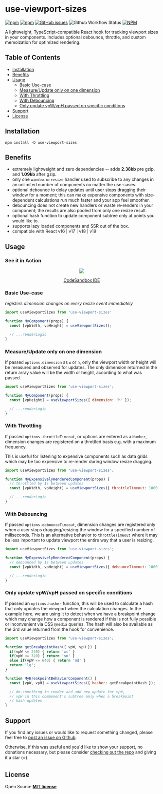 # use-viewport-sizes #

[![npm](https://img.shields.io/npm/v/use-viewport-sizes.svg?color=blue)](https://www.npmjs.com/package/use-viewport-sizes) [![npm](https://img.shields.io/npm/dw/use-viewport-sizes.svg?color=red)]() [![GitHub issues](https://img.shields.io/github/issues-raw/rob2d/use-viewport-sizes.svg)](https://github.com/rob2d/use-viewport-sizes/issues) 
![Github Workflow Status](https://github.com/rob2d/use-viewport-sizes/actions/workflows/node.js.yml/badge.svg)
[![NPM](https://img.shields.io/npm/l/use-viewport-sizes.svg)](https://github.com/rob2d/use-viewport-sizes/blob/master/LICENSE)

A lightweight, TypeScript-compatible React hook for tracking viewport sizes in your components. Includes optional debounce, throttle, and custom memoization for optimized rendering.

## Table of Contents
- [Installation](#installation)
- [Benefits](#benefits)
- [Usage](#usage)
  - [Basic Use-case](#basic-use-case)
  - [Measure/Update only on one dimension](#measureupdate-only-on-one-dimension)
  - [With Throttling](#with-throttling)
  - [With Debouncing](#with-debouncing)
  - [Only update vpW/vpH passed on specific conditions](#only-update-vpwvph-passed-on-specific-conditions)
- [Support](#support)
- [License](#license)

## Installation ##

```
npm install -D use-viewport-sizes
```

## Benefits ##
- extremely lightweight and zero dependencies -- adds **2.38kb** pre gzip, and **1.09kb** after gzip.
- only one `window.onresize` handler used to subscribe to any changes in an unlimited number of components no matter the use-cases.
- optional debounce to delay updates until user stops dragging their window for a moment; this can make expensive components with size-dependent calculations run much faster and your app feel smoother.
- debouncing does not create new handlers or waste re-renders in your component; the results are also pooled from only one resize result.
- optional hash function to update component subtree only at points you would like to.
- supports lazy loaded components and SSR out of the box.
- compatible with React v16 | v17 | v18 | v19


## Usage ##

### **See it in Action** ###

<center>
<img src="./doc/use-viewport-sizes.gif" />

[CodeSandbox IDE](https://codesandbox.io/s/react-hooks-viewport-sizes-demo-forked-i8urr)

</center>

### **Basic Use-case**
*registers dimension changes on every resize event immediately*

```js
import useViewportSizes from 'use-viewport-sizes'

function MyComponent(props) {
  const [vpWidth, vpHeight] = useViewportSizes();

  // ...renderLogic
}
```

### **Measure/Update only on one dimension**

If passed `options.dimension` as `w` or `h`, only the viewport width or height will be
measured and observed for updates.
The only dimension returned in the return array value will be the width or height, according
to what was passed.

```js
import useViewportSizes from 'use-viewport-sizes';

function MyComponent(props) {
  const [vpHeight] = useViewportSizes({ dimension: 'h' });

  // ...renderLogic
}
```

### **With Throttling**

If passed `options.throttleTimeout`, or options are entered as a `Number`, dimension changes
are registered on a throttled basis e.g. with a maximum frequency.

This is useful for listening to expensive components such as data grids which may be too
expensive to re-render during window resize dragging.

```js
import useViewportSizes from 'use-viewport-sizes';

function MyExpensivelyRenderedComponent(props) {
  // throttled by 1s between updates
  const [vpWidth, vpHeight] = useViewportSizes({ throttleTimeout: 1000 }); 

  // ...renderLogic
}
```

### **With Debouncing**

If passed `options.debounceTimeout`, dimension changes are registered only when a user stops dragging/resizing the window for a specified number of miliseconds. This is an alternative behavior to `throttleTimeout` where it may be less
important to update viewport the entire way that a user is resizing.

```js
import useViewportSizes from 'use-viewport-sizes';

function MyExpensivelyRenderedComponent(props) {
  // debounced by 1s between updates
  const [vpWidth, vpHeight] = useViewportSizes({ debounceTimeout: 1000 });

  // ...renderLogic
}
```

### **Only update vpW/vpH passed on specific conditions**
If passed an `options.hasher` function, this will be used to calculate a hash that only updates the viewport when the calculation changes. In the example here, we are using it to detect when we have a breakpoint change which may change how a component is rendered if this is not fully possible or inconvenient via CSS `@media` queries. The hash will also be available as the 3rd value returned from the hook for convenience.

```js
import useViewportSizes from 'use-viewport-sizes';

function getBreakpointHash({ vpW, vpH }) {
  if(vpW <= 240) { return 'xs' }
  if(vpW <= 320) { return 'sm' }
  else if(vpW <= 640) { return 'md' }
  return 'lg';
}

function MyBreakpointBehaviorComponent() {
  const [vpW, vpH] = useViewportSizes({ hasher: getBreakpointHash });

  // do-something in render and add new update for vpW, 
  // vpH in this component's subtree only when a breakpoint
  // hash updates
}
```

## Support
If you find any issues or would like to request something changed, please feel free to [post an issue on Github](https://github.com/rob2d/use-viewport-sizes/issues/new).

Otherwise, if this was useful and you'd like to show your support, no donations necessary, but please consider [checking out the repo](https://github.com/rob2d/use-viewport-sizes) and giving it a star (⭐).

## License ##

Open Source **[MIT license](http://opensource.org/licenses/mit-license.php)**
